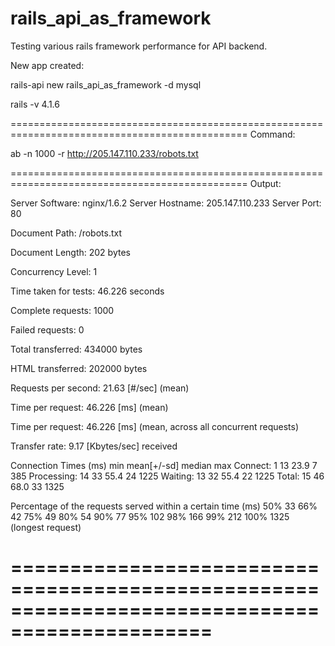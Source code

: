 rails_api_as_framework
======================

Testing various rails framework performance for API backend.

New app created:

rails-api new rails_api_as_framework -d mysql

rails -v 4.1.6

===============================================================================================
Command:

ab -n 1000 -r http://205.147.110.233/robots.txt

===============================================================================================
Output:

Server Software:        nginx/1.6.2
Server Hostname:        205.147.110.233
Server Port:            80

Document Path:          /robots.txt

Document Length:        202 bytes


Concurrency Level:      1

Time taken for tests:   46.226 seconds

Complete requests:      1000

Failed requests:        0

Total transferred:      434000 bytes

HTML transferred:       202000 bytes

Requests per second:    21.63 [#/sec] (mean)

Time per request:       46.226 [ms] (mean)

Time per request:       46.226 [ms] (mean, across all concurrent requests)

Transfer rate:          9.17 [Kbytes/sec] received


Connection Times (ms)
              min  mean[+/-sd] median   max
Connect:        1   13  23.9      7     385
Processing:    14   33  55.4     24    1225
Waiting:       13   32  55.4     22    1225
Total:         15   46  68.0     33    1325

Percentage of the requests served within a certain time (ms)
  50%     33
  66%     42
  75%     49
  80%     54
  90%     77
  95%    102
  98%    166
  99%    212
 100%   1325 (longest request)

===============================================================================================
===============================================================================================
